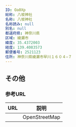 ```yaml
---
ID: Oa0Xp
総称: 八坂神社
名称: 八坂神社
名称読み: null
別名: null
都道府県: 神奈川県
区域: 綾瀬市
緯度: 35.4372003
経度: 139.4083573
郵便番号: 2521123
住所: 神奈川県綾瀬市早川１６０４−７
---
```


## その他

### 参考URL

| URL | 説明          |
| --- | ------------- |
|     | OpenStreetMap |
